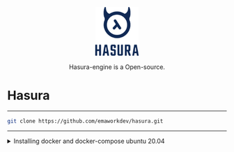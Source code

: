 <p align="center">
	<img src="https://github.com/emaworkdev/hasura/blob/main/hasura.png" alt="Hasura-logo" width="100" />	
	<p align="center">Hasura-engine is a Open-source.</p>
</p>

# Hasura

<hr>

```bash
git clone https://github.com/emaworkdev/hasura.git

```
<hr/>


<details>
  <summary>Installing docker and docker-compose ubuntu 20.04</summary>

  ```bash
sudo apt update

sudo apt install apt-transport-https ca-certificates curl software-properties-common

curl -fsSL https://download.docker.com/linux/ubuntu/gpg | sudo apt-key add -

sudo add-apt-repository "deb [arch=amd64] https://download.docker.com/linux/ubuntu focal stable"

apt-cache policy docker-ce

sudo apt install docker-ce

sudo systemctl status docker

sudo usermod -aG docker ${USER}
su - ${USER}
groups
sudo usermod -aG docker username


sudo curl -L "https://github.com/docker/compose/releases/download/1.26.0/docker-compose-$(uname -s)-$(uname -m)" -o /usr/local/bin/docker-compose
sudo chmod +x /usr/local/bin/docker-compose

docker-compose --version


  ```


### License

[![License GNU AGPL v3.0](https://img.shields.io/badge/License-AGPL%203.0-lightgrey.svg)](https://github.com/sufficit/sufficit-quepasa-fork/blob/master/LICENSE.md)


